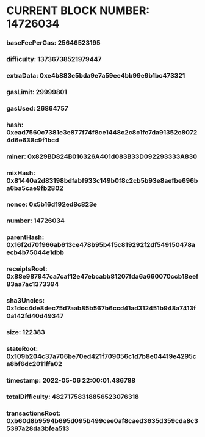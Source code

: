 # CURRENT BLOCK NUMBER: 14726034

### baseFeePerGas: 25646523195
### difficulty: 13736738521979447
### extraData: 0xe4b883e5bda9e7a59ee4bb99e9b1bc473321
### gasLimit: 29999801
### gasUsed: 26864757
### hash: 0xead7560c7381e3e877f74f8ce1448c2c8c1fc7da91352c80724d6e638c9f1bcd
### miner: 0x829BD824B016326A401d083B33D092293333A830
### mixHash: 0x81440a2d83198bdfabf933c149b0f8c2cb5b93e8aefbe696ba6ba5cae9fb2802
### nonce: 0x5b16d192ed8c823e
### number: 14726034
### parentHash: 0x16f2d70f966ab613ce478b95b4f5c819292f2df549150478aecb4b75044e1dbb
### receiptsRoot: 0x88e987947ca7caf12e47ebcabb81207fda6a660070ccb18eef83aa7ac1373394
### sha3Uncles: 0x1dcc4de8dec75d7aab85b567b6ccd41ad312451b948a7413f0a142fd40d49347
### size: 122383
### stateRoot: 0x109b204c37a706be70ed421f709056c1d7b8e04419e4295ca8bf6dc2011ffa02
### timestamp: 2022-05-06 22:00:01.486788
### totalDifficulty: 48271758318856523076318
### transactionsRoot: 0xb60d8b9594b695d095b499cee0af8caed3635d359cda8c35397a28da3bfea513
